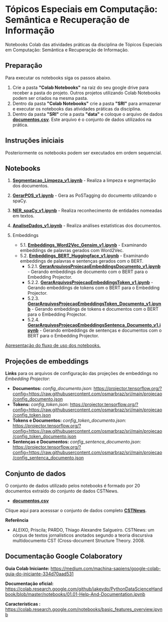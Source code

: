 # Tópicos Especiais em Computação: Semântica e Recuperação de Informação

Notebooks Colab das atividades práticas da disciplina de Tópicos Especiais em Computação: Semântica e Recuperação de Informação.

## **Preparação**

Para executar os notebooks siga os passos abaixo.
1. Crie a pasta **"Colab Notebooks"** na raiz do seu google drive para receber a pasta do projeto. Outros projetos utilizando Colab Notebooks podem ser criados na mesma pasta.
2. Dentro da pasta **"Colab Notebooks"** crie a pasta **"SRI"** para armazenar e executar os notebooks das atividades práticas da disciplina.
3. Dentro da pasta **"SRI"** crie a pasta **"data"** e coloque o arquivo de dados [**documentos.csv**](https://github.com/osmarbraz/sri/blob/main/data/documentos.csv). Este arquivo é o conjunto de dados utilizados na prática.

## **Instruções iniciais**
Posteriormente os notebooks podem ser executados em ordem sequencial.

## Notebooks
1. [**Segmentacao_Limpeza_v1.ipynb**](https://github.com/osmarbraz/sri/blob/main/1_Segmentacao_Limpeza_v1.ipynb) - Realiza a limpeza e segmentação dos documentos.
2. [**GerarPOS_v1.ipynb**](https://github.com/osmarbraz/sri/blob/main/2_GerarPOS_v1.ipynb) - Gera as PoSTagging do documento utilizando o spaCy.
3. [**NER_spaCy_v1.ipynb**](https://github.com/osmarbraz/sri/blob/main/3_NER_spaCy_v1.ipynb) - Realiza reconhecimento de entidades nomeadas em textos.
4. [**AnaliseDados_v1.ipynb**](https://github.com/osmarbraz/sri/blob/main/4_AnaliseDados_v1.ipynb) - Realiza análises estatísticas dos documentos.

5. Embeddings
	- 5.1. [**Embeddings_Word2Vec_Gensim_v1.ipynb**](https://github.com/osmarbraz/sri/blob/main/5_1_Embeddings_Word2Vec_Gensim_v1.ipynb) - Examinando embeddings de palavras gerados com Word2Vec.
	- 5.2. [**Embeddings_BERT_Huggingface_v1.ipynb**](https://github.com/osmarbraz/sri/blob/main/5_2_Embeddings_BERT_Huggingface_v1.ipynb) - Examinando embeddings de palavras e sentenças gerados com o BERT.
		- 5.2.1. [**GerarArquivosProjecaoEmbeddingsDocumento_v1.ipynb**](https://github.com/osmarbraz/sri/blob/main/5_2_1_GerarArquivosProjecaoEmbeddingsDocumento_v1.ipynb) - Gerando embeddings de documento com o BERT para o Embedding Projector.
		- 5.2.2. [**GerarArquivosProjecaoEmbeddingsToken_v1.ipynb**](https://github.com/osmarbraz/sri/blob/main/5_2_2_GerarArquivosProjecaoEmbeddingsToken_v1.ipynb) - Gerando embeddings de tokens com o BERT para o Embedding Projector.
		- 5.2.3. [**GerarArquivosProjecaoEmbeddingsToken_Documento_v1.ipynb**](https://github.com/osmarbraz/sri/blob/main/5_2_3_GerarArquivosProjecaoEmbeddingsToken_Documento_v1.ipynb) - Gerando embeddings de tokens e documentos com o BERT para o Embedding Projector.
		- 5.2.4. [**GerarArquivosProjecaoEmbeddingsSentenca_Documento_v1.ipynb**](https://github.com/osmarbraz/sri/blob/main/5_2_4_GerarArquivosProjecaoEmbeddingsSentenca_Documento_v1.ipynb) - Gerando embeddings de sentenças e documentos com o BERT para o Embedding Projector.

[Apresentação do fluxo de uso dos notebooks.](https://docs.google.com/presentation/d/1W5TRri89JVVyQVGz9IOeQIa9jk186w4c/edit#slide=id.gf4978a6ef2_0_24)

## Projeções de embeddings

**Links** para os arquivos de configuração das projeções de embeddings no *Embedding Projector*:

- **Documentos:** *config_documento.json*: 
https://projector.tensorflow.org/?config=https://raw.githubusercontent.com/osmarbraz/sri/main/projecao/config_documento.json
- **Tokens:** *config_token.json*: 
https://projector.tensorflow.org/?config=https://raw.githubusercontent.com/osmarbraz/sri/main/projecao/config_token.json
- **Tokens e Documentos:** *config_token_documento.json*: 
https://projector.tensorflow.org/?config=https://raw.githubusercontent.com/osmarbraz/sri/main/projecao/config_token_documento.json
- **Sentenças e Documentos:** *config_sentenca_documento.json*: 
https://projector.tensorflow.org/?config=https://raw.githubusercontent.com/osmarbraz/sri/main/projecao/config_sentenca_documento.json

## Conjunto de dados
O conjunto de dados utilizado pelos notebooks é formado por 20 documentos extraído do conjunto de dados CSTNews. 

* [**documentos.csv**](https://github.com/osmarbraz/sri/blob/main/data/documentos.csv)

Clique aqui para acesssar o conjunto de dados completo [**CSTNews**](https://sites.icmc.usp.br/taspardo/sucinto/files/CSTNews%206.0.zip). 

**Referência**
- ALEIXO, Priscila; PARDO, Thiago Alexandre Salgueiro. CSTNews: um córpus de textos jornalísticos anotados segundo a teoria discursiva multidocumento CST (Cross-document Structure Theory. 2008.

## Documentação Google Colaboratory

**Guia Colab Iniciante:**
https://medium.com/machina-sapiens/google-colab-guia-do-iniciante-334d70aad531

**Documentação oficial:**
https://colab.research.google.com/github/jakevdp/PythonDataScienceHandbook/blob/master/notebooks/01.01-Help-And-Documentation.ipynb
 
**Características :**
https://colab.research.google.com/notebooks/basic_features_overview.ipynb